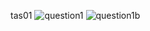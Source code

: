 tas01
![question1](https://user-images.githubusercontent.com/123716499/215017675-33542d6b-5851-4ced-aabe-ef801c046b37.png)
![question1b](https://user-images.githubusercontent.com/123716499/215017806-a6287eda-e4e5-4d4c-b0ea-54450a755c83.png)

